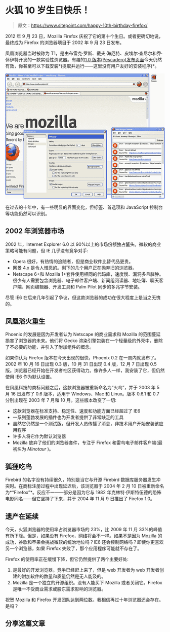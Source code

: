 # 火狐 10 岁生日快乐！

> 原文：<https://www.sitepoint.com/happy-10th-birthday-firefox/>

2012 年 9 月 23 日，Mozilla Firefox 庆祝了它的第十个生日。或者更确切地说，最终成为 Firefox 的浏览器项目于 2002 年 9 月 23 日发布。

凤凰浏览器当时被称为 T1，是由布雷克·罗斯、戴夫·海厄特、皮埃尔·查尼尔和乔·休伊特开发的一款实验性浏览器。有趣的[1.0 版本(Pescadero)发布页面](http://www.mozilla.org/en-US/firefox/releases/0.1.html)今天仍然有效，你甚至可以下载安装*(提取并运行——这里没有用户友好的安装程序)*。

[![Mozilla Phoenix](img/55079ab04d6133b17731daf38bec5958.png)](https://blogs.sitepointstatic.cimg/tech/732-firefox-10-phoenix.png)

在过去的十年中，有一些明显的界面变化，但标签、首选项和 JavaScript 控制台等功能仍然可以识别。

## 2002 年浏览器市场

2002 年，Internet Explorer 6.0 以 90%以上的市场份额独占鳌头。微软的商业策略可能有问题，但 IE 几乎没有竞争对手:

*   Opera 很好，有热情的追随者，但是商业软件比替代品更贵。
*   网景 4.x 是令人憎恶的。剩下的几个用户正在抛弃旧的浏览器。
*   Netscape 6+和 Mozilla 1+套件使用相同的代码库，速度慢、漏洞多且臃肿。很少有人需要包含浏览器、电子邮件客户端、新闻组阅读器、地址簿、聊天客户端、网页编辑器、开发工具和 Palm Pilot 同步的多兆字节安装。

尽管 IE6 在后来几年引起了争议，但这款浏览器的成功在很大程度上是当之无愧的。

## 凤凰浴火重生

Phoenix 的发展是因为开发者认为 Netscape 的商业需求和 Mozilla 的范围蔓延损害了浏览器的未来。他们将 Gecko 渲染引擎包装在一个轻量级的外壳中，删除了不必要的功能，并引入了附加组件的概念。

如果你认为 Firefox 版本在今天出现的很快，Phoenix 0.2 在一周内就发布了。2002 年 10 月 16 日出现 0.3 版，10 月 31 日出现 0.4 版，12 月 7 日出现 0.5 版。浏览器已经开始在开发者社区获得动力。像许多人一样，我安装了它，但仍然使用 IE6 作为默认设置。

在凤凰科技的商标问题之后，这款浏览器被重新命名为“火鸟”，并于 2003 年 5 月 16 日发布了 0.6 版本，适用于 Windows、Mac 和 Linux。版本 0.6.1 和 0.7 分别出现在 2003 年 7 月和 10 月。这些版本改变了一切:

*   这款浏览器在标准支持、稳定性、速度和功能方面已经超过了 IE6
*   一系列蓬勃发展的插件也为开发者提供了非常缺乏的工具
*   虽然它仍然是一个测试版，但开发人员传播了消息，非技术用户开始安装该应用程序
*   许多人将它作为默认浏览器
*   Mozilla 放弃了他们的浏览器套件，专注于 Firefox 和雷鸟电子邮件客户端(最初名为 *Minotaur* )。

## 狐狸吃鸟

Firebird 的名字没有持续很久，特别是当它与开源 Firebird 数据库服务器发生冲突时。在商标注册过程中出现延迟后，该浏览器于 2004 年 2 月 10 日被重新命名为*“Firefox”*。反应不一——部分是因为它与 1982 年克林特·伊斯特伍德的恐怖电影同名——但它坚持了下来，并于 2004 年 11 月 9 日推出了 Firefox 1.0。

## 遗产在延续

今天，火狐浏览器的使用率占浏览器市场的 23%，比 2009 年 11 月 33%的峰值有所下降。但是，如果没有 Firefox，网络将会不一样。如果不是因为 Mozilla 的成功，谷歌和苹果会挑战微软的统治地位吗？IE6 还会控制网络吗？即使你更喜欢另一个浏览器，如果 Firefox 失败了，那个应用程序可能就不存在了。

Firefox 的使用率正在缓慢下降，但它仍然提供了两个主要好处:

1.  是最好的开发浏览器。竞争已经赶上来了，但是 web 开发者为 web 开发者创建的附加软件的数量和质量仍然是无人能及的。
2.  Mozilla 是一个独立的开源组织。没有人能买下 Mozilla 或者关闭它。Firefox 是唯一不受商业需求或股东需求影响的浏览器。

祝贺 Mozilla 和 Firefox 开发团队达到两位数。我相信再过十年浏览器还会存在。是吗？

## 分享这篇文章